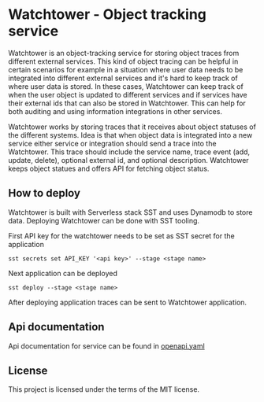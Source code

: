 # Watchtower - Object tracking service

Watchtower is an object-tracking service for storing object traces from different external services.
This kind of object tracing can be helpful in certain scenarios for example in a situation where user data needs to be integrated into different external services and it's hard to keep track of where user data is stored. In these cases, Watchtower can keep track of when the user object is updated to different services and if services have their external ids that can also be stored in Watchtower. This can help for both auditing and using information integrations in other services.

Watchtower works by storing traces that it receives about object statuses of the different systems. Idea is that when object data is integrated into a new service either service or integration should send a trace into the Watchtower. This trace should include the service name, trace event (add, update, delete), optional external id, and optional description. Watchtower keeps object statues and offers API for fetching object status.

## How to deploy

Watchtower is built with Serverless stack SST and uses Dynamodb to store data. Deploying Watchtower can be done with SST tooling.

First API key for the watchtower needs to be set as SST secret for the application

```
sst secrets set API_KEY '<api key>' --stage <stage name>
```

Next application can be deployed

```
sst deploy --stage <stage name>
```

After deploying application traces can be sent to Watchtower application.

## Api documentation

Api documentation for service can be found in [openapi.yaml](openapi.yaml)

## License 

This project is licensed under the terms of the MIT license.
